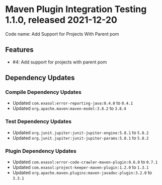 # Maven Plugin Integration Testing 1.1.0, released 2021-12-20

Code name: Add Support for Projects With Parent pom

## Features

* #4: Add support for projects with parent pom

## Dependency Updates

### Compile Dependency Updates

* Updated `com.exasol:error-reporting-java:0.4.0` to `0.4.1`
* Updated `org.apache.maven:maven-model:3.8.2` to `3.8.4`

### Test Dependency Updates

* Updated `org.junit.jupiter:junit-jupiter-engine:5.8.1` to `5.8.2`
* Updated `org.junit.jupiter:junit-jupiter-params:5.8.1` to `5.8.2`

### Plugin Dependency Updates

* Updated `com.exasol:error-code-crawler-maven-plugin:0.6.0` to `0.7.1`
* Updated `com.exasol:project-keeper-maven-plugin:1.2.0` to `1.3.1`
* Updated `org.apache.maven.plugins:maven-javadoc-plugin:3.2.0` to `3.3.1`
